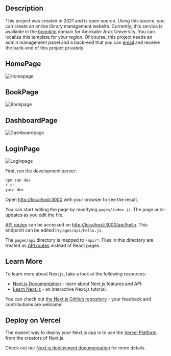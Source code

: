## Description
This project was created in 2021 and is open source. Using this source, you can create an online library management website. Currently, this service is available in the [boookito](https://boookito.ir) domain for Amirkabir Arak University.
You can localize this template for your region.
Of course, this project needs an admin management panel and a back-end that you can [email](mailto:m789219@gmail.com) and receive the back-end of this project privately.

## HomePage 
![Homapage](https://github.com/Bettercode-company/boookito-client/blob/master/public/boookito-home-page.png)
## BookPage
![Bookpage](https://github.com/Bettercode-company/boookito-client/blob/master/public/boookito-book-page.png)
## DashboardPage
![Dashboardpage](https://github.com/Bettercode-company/boookito-client/blob/master/public/boookito-dashboard-page.png)
## LoginPage
![Loginpage](https://github.com/Bettercode-company/boookito-client/blob/master/public/boookito-login-page.png)

First, run the development server:

```bash
npm run dev
# or
yarn dev
```

Open [http://localhost:3000](http://localhost:3000) with your browser to see the result.

You can start editing the page by modifying `pages/index.js`. The page auto-updates as you edit the file.

[API routes](https://nextjs.org/docs/api-routes/introduction) can be accessed on [http://localhost:3000/api/hello](http://localhost:3000/api/hello). This endpoint can be edited in `pages/api/hello.js`.

The `pages/api` directory is mapped to `/api/*`. Files in this directory are treated as [API routes](https://nextjs.org/docs/api-routes/introduction) instead of React pages.

## Learn More

To learn more about Next.js, take a look at the following resources:

- [Next.js Documentation](https://nextjs.org/docs) - learn about Next.js features and API.
- [Learn Next.js](https://nextjs.org/learn) - an interactive Next.js tutorial.

You can check out [the Next.js GitHub repository](https://github.com/vercel/next.js/) - your feedback and contributions are welcome!

## Deploy on Vercel

The easiest way to deploy your Next.js app is to use the [Vercel Platform](https://vercel.com/new?utm_medium=default-template&filter=next.js&utm_source=create-next-app&utm_campaign=create-next-app-readme) from the creators of Next.js.

Check out our [Next.js deployment documentation](https://nextjs.org/docs/deployment) for more details.
